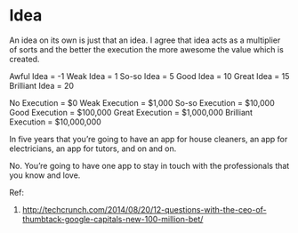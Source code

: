 Idea 
====

An idea on its own is just that an idea. I agree that idea acts as a multiplier of sorts and the better the execution the more awesome the value which is created.

Awful Idea = -1
Weak Idea = 1
So-so Idea = 5
Good Idea = 10
Great Idea = 15
Brilliant Idea = 20
 
No Execution = $0
Weak Execution = $1,000
So-so Execution = $10,000
Good Execution = $100,000
Great Execution = $1,000,000
Brilliant Execution = $10,000,000




In five years that you’re going to have an app for house cleaners, an app for electricians, an app for tutors, and on and on. 

No. You’re going to have one app to stay in touch with the professionals that you know and love.







Ref:

1) http://techcrunch.com/2014/08/20/12-questions-with-the-ceo-of-thumbtack-google-capitals-new-100-million-bet/
